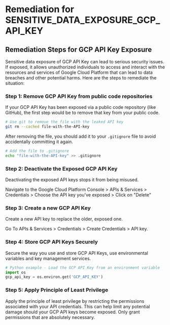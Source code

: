 # Remediation for SENSITIVE_DATA_EXPOSURE_GCP_API_KEY

## Remediation Steps for GCP API Key Exposure

Sensitive data exposure of GCP API Key can lead to serious security issues. If exposed, it allows unauthorized individuals to access and interact with the resources and services of Google Cloud Platform that can lead to data breaches and other potential harms. Here are the steps to remediate the situation:

### Step 1: Remove GCP API Key from public code repositories

If your GCP API Key has been exposed via a public code repository (like GitHub), the first step would be to remove that key from your public code.

```bash
# Use git to remove the file with the leaked API key
git rm --cached file-with-the-API-key
```

After removing the file, you should add it to your `.gitignore` file to avoid accidentally committing it again.

```bash
# Add the file to .gitignore
echo "file-with-the-API-key" >> .gitignore
```

### Step 2: Deactivate the Exposed GCP API Key

Deactivating the exposed API keys stops it from being misused.

Navigate to the Google Cloud Platform Console > APIs & Services > Credentials > Choose  the API key you've exposed > Click on "Delete"

### Step 3: Create a new GCP API Key 

Create a new API key to replace the older, exposed one.

Go To APIs & Services > Credentials > Create Credentials > API key.

### Step 4: Store GCP API Keys Securely 

Secure the way you use and store GCP API Keys, use environmental variables and key management services.

```python
# Python example - Load the GCP API Key from an environment variable
import os
gcp_api_key = os.environ.get('GCP_API_KEY')
```


### Step 5: Apply Principle of Least Privilege

Apply the principle of least privilege by restricting the permissions associated with your API credentials. This can help limit any potential damage should your GCP API keys become exposed. Only grant permissions that are absolutely necessary.